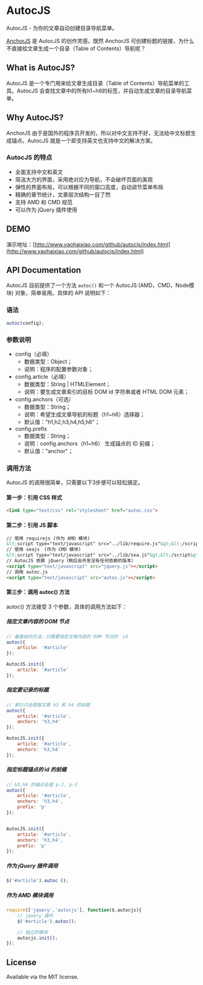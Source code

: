 # AutocJS
AutocJS - 为你的文章自动创建目录导航菜单。

[AnchorJS](http://bryanbraun.github.io/anchorjs/) 是 AutocJS 的创作灵感。既然 AnchorJS 可创建标题的链接，为什么不直接给文章生成一个目录（Table of Contents）导航呢？

## What is AutocJS?
AutocJS 是一个专门用来给文章生成目录（Table of Contents）导航菜单的工具。AutocJS 会查找文章中的所有h1~h6的标签，并自动生成文章的目录导航菜单。

## Why AutocJS?
AnchorJS 由于是国外的程序员开发的，所以对中文支持不好，无法给中文标题生成锚点。AutocJS 就是一个即支持英文也支持中文的解决方案。

### AutocJS 的特点

  * 全面支持中文和英文
  * 简洁大方的界面，采用绝对应为导航，不会破坏页面的美观
  * 弹性的界面布局，可以根据不同的窗口高度，自动调节菜单布局
  * 精确的章节统计，文章层次结构一目了然
  * 支持 AMD 和 CMD 规范
  * 可以作为 jQuery 插件使用

## DEMO
演示地址：[http://www.yaohaixiao.com/github/autocjs/index.html](http://www.yaohaixiao.com/github/autocjs/index.html)

## API Documentation
AutocJS 目前提供了一个方法 <code>autoc()</code> 和一个 AutocJS (AMD，CMD，Node模块) 对象，简单易用。具体的 API 说明如下：

### 语法

```js
autoc(config);
```
### 参数说明

 * config（必填）
     * 数据类型：Object；
     * 说明：程序的配置参数对象；
 * config.article（必填）
     * 数据类型：String | HTMLElement；
     * 说明：要生成文章索引的目标 DOM id 字符串或者 HTML DOM 元素；
 * config.anchors（可选）
     * 数据类型：String；
     * 说明：希望生成文章导航的标题（h1~h6）选择器；
     * 默认值："h1,h2,h3,h4,h5,h6"；
 * config.prefix</strong>
     * 数据类型：String；</li>
     * 说明：config.anchors（h1~h6） 生成锚点的 ID 前缀；
     * 默认值："anchor"；
     
### 调用方法
AutocJS 的调用很简单，只需要以下3步便可以轻松搞定。

#### 第一步：引用 CSS 样式

```html
<link type="text/css" rel="stylesheet" href="autoc.css">
```

#### 第二步：引用 JS 脚本

``` html
// 使用 requirejs (作为 AMD 模块) 
&lt;script type="text/javascript" src="../lib/require.js"&gt;&lt;/script&gt;
// 使用 seajs　(作为 CMD 模块)
&lt;script type="text/javascript" src="../lib/sea.js"&gt;&lt;/script&gt;
// AutocJS 依赖 jQuery（稍后会开发没有任何依赖的版本）
<script type="text/javascript" src="jquery.js"></script>
// 调用 autoc.js
<script type="text/javascript" src="autoc.js"></script>
```

#### 第三步：调用 autoc() 方法
autoc() 方法接受 3 个参数，具体的调用方法如下：

##### 指定文章内容的 DOM 节点

``` js
// 最基础的方法，只需要指定文章内容的 DOM 节点的　id
autoc({
    article: '#article'
});

AutocJS.init({
    article: '#article'
});
```
##### 指定要记录的标题

``` js
// 索引只会提取文章 h3 和 h4 的标题
autoc({
    article: '#article',
    anchors: 'h3,h4'
});

AutocJS.init({
    article: '#article',
    anchors: 'h3,h4'
});
```

##### 指定标题锚点的 id 的前缀
``` js
// h3,h4 的锚点会是 p-1, p-2
autoc({
    article: '#article',
    anchors: 'h3,h4',
    prefix: 'p'
});


AutocJS.init({
    article: '#article',
    anchors: 'h3,h4',
    prefix: 'p'
});
```

##### 作为 jQuery 插件调用

```javascript
$('#article').autoc ();
```

##### 作为 AMD 模块调用

```javascript
require(['jquery','autocjs'], function($,autocjs){
    // jquery 插件
    $('#article').autoc();

    // 独立的模块
    autocjs.init();
});
```

## License

Available via the MIT license.
